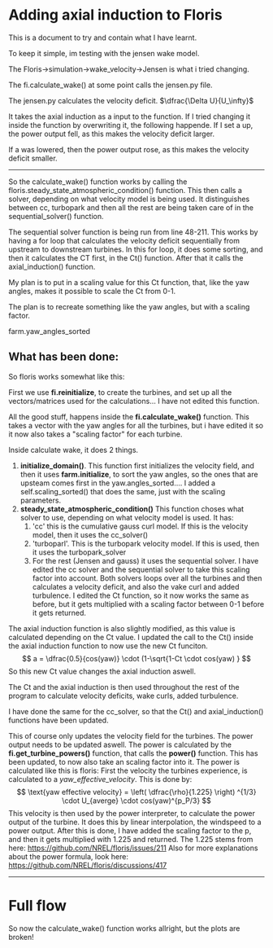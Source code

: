 # Adding axial induction to Floris

This is a document to try and contain what I have learnt. 

To keep it simple, im testing with the jensen wake model.

The Floris->simulation->wake_velocity->Jensen is what i tried changing.

The fi.calculate_wake() at some point calls the jensen.py file.

The jensen.py calculates the velocity deficit. $\dfrac{\Delta U}{U_\infty}$ 

It takes the axial induction as a input to the function. If I tried changing it inside the function by overwriting it, the following happende.
If I set a up, the power output fell, as this makes the velocity deficit larger.

If a was lowered, then the power output rose, as this makes the velocity deficit smaller.
_______________
So the calculate_wake() function works by calling the floris.steady_state_atmospheric_condition() function.
This then calls a solver, depending on what velocity model is being used. 
It distinguishes between cc, turbopark and then all the rest are being taken care of in the sequential_solver() function. 

The sequential solver function is being run from line 48-211. 
This works by having a for loop that calculates the velocity deficit sequentially from upstream to downstream turbines.
In this for loop, it does some sorting, and then it calculates the CT first, in the Ct() function.
After that it calls the axial_induction() function. 

My plan is to put in a scaling value for this Ct function, that, like the yaw angles, makes it possible to scale the Ct from 0-1. 

The plan is to recreate something like the yaw angles, but with a scaling factor. 

farm.yaw_angles_sorted


## What has been done:
So floris works somewhat like this:

First we use **fi.reinitialize**, to create the turbines, and set up all the vectors/matrices used for the calculations... I have not edited this function.

All the good stuff, happens inside the **fi.calculate_wake()** function. This takes a vector with the yaw angles for all the turbines, but i have edited it so it now also takes a "scaling factor" for each turbine. 

Inside calculate wake, it does 2 things.
1) **initialize_domain()**. This function first initializes the velocity field, and then it uses **farm.initialize**, to sort the yaw angles, so the ones that are upsteam comes first in the yaw.angles_sorted.... I added a self.scaling_sorted() that does the same, just with the scaling parameters.
2) **steady_state_atmospheric_condition()** This function choses what solver to use, depending on what velocity model is used. It has:
	1) 'cc' this is the cumulative gauss curl model. If this is the velocity model, then it uses the cc_solver()
	2) 'turboparl'. This is the turbopark velocity model. If this is used, then it uses the turbopark_solver
	3) For the rest (Jensen and gauss) it uses the sequential solver.
I have edited the cc solver and the sequential solver to take this scaling factor into account.
Both solvers loops over all the turbines and then calculates a velocity deficit, and also the vake curl and added turbulence. 
I edited the Ct function, so it now works the same as before, but it gets multiplied with a scaling factor between 0-1 before it gets returned.

The axial induction function is also slightly modified, as this value is calculated depending on the Ct value. I updated the call to the Ct() inside the axial induction function to now use the new Ct funciton.  
$$ a = \dfrac{0.5}{cos(yaw)} \cdot (1-\sqrt{1-Ct \cdot cos(yaw) } $$
So this new Ct value changes the axial induction aswell. 

The Ct and the axial induction is then used throughout the rest of the program to calculate velocity deficits, wake curls, added turbulence. 

I have done the same for the cc_solver, so that the Ct() and axial_induction() functions have been updated. 

This of course only updates the velocity field for the turbines. The power output needs to be updated aswell.
The power is calculated by the **fi.get_turbine_powers()** function, that calls the **power()** function. This has been updated, to now also take an scaling factor into it. 
The power is calculated like this is floris:
First the velocity the turbines experience, is calculated to a *yaw_effective_velocity*. This is done by:
$$ \text{yaw effective velocity} =  \left( \dfrac{\rho}{1.225} \right) ^{1/3} \cdot U_{averge} \cdot cos(yaw)^{p_P/3} $$
This velocity is then used by the power interpreter, to calculate the power output of the turbine. It does this by linear interpolation, the windspeed to a power output. 
After this is done, I have added the scaling factor to the p, and then it gets multiplied with 1.225 and returned.
The 1.225 stems from here: https://github.com/NREL/floris/issues/211
Also for more explanations about the power formula, look here: https://github.com/NREL/floris/discussions/417 

__________
# Full flow

So now the calculate_wake() function works allright, but the plots are broken!

